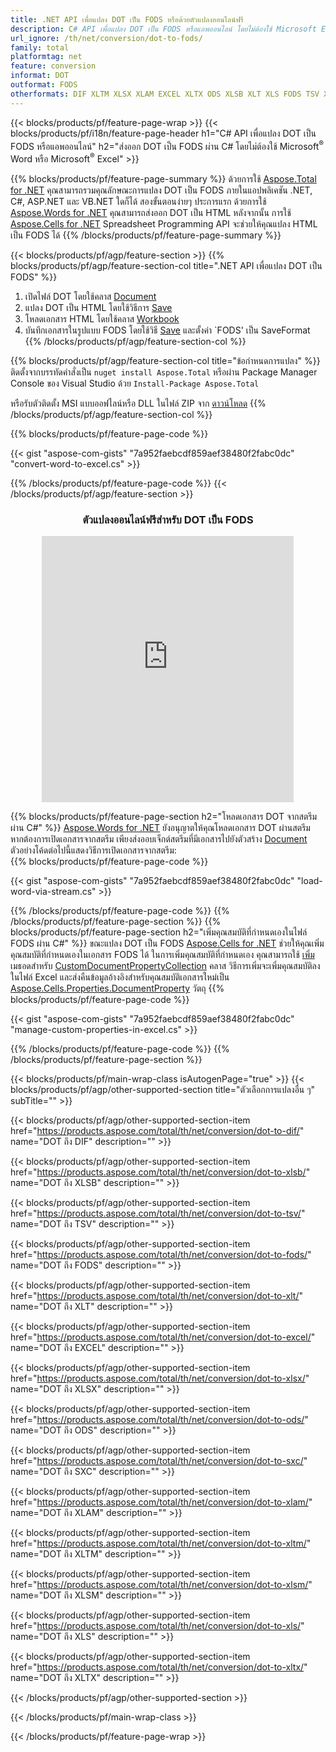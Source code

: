 ```yaml
---
title: .NET API เพื่อแปลง DOT เป็น FODS หรือด้วยตัวแปลงออนไลน์ฟรี
description: C# API เพื่อแปลง DOT เป็น FODS หรือแอพออนไลน์ โดยไม่ต้องใช้ Microsoft Excel หรือ Adobe Reader หรือทางออนไลน์ ทดสอบตัวแปลง CSV เป็น DOC ออนไลน์ฟรีอย่างรวดเร็วก่อนที่จะรวมโค้ด 
url_ignore: /th/net/conversion/dot-to-fods/
family: total
platformtag: net
feature: conversion
informat: DOT
outformat: FODS
otherformats: DIF XLTM XLSX XLAM EXCEL XLTX ODS XLSB XLT XLS FODS TSV XLSM SXC
---
```

{{< blocks/products/pf/feature-page-wrap >}}
{{< blocks/products/pf/i18n/feature-page-header h1="C# API เพื่อแปลง DOT เป็น FODS หรือแอพออนไลน์" h2="ส่งออก DOT เป็น FODS ผ่าน C# โดยไม่ต้องใช้ Microsoft<sup>&reg;</sup> Word หรือ Microsoft<sup>&reg;</sup> Excel" >}}

{{% blocks/products/pf/feature-page-summary %}}
ด้วยการใช้ [Aspose.Total for .NET](https://products.aspose.com/total/net/) คุณสามารถรวมคุณลักษณะการแปลง DOT เป็น FODS ภายในแอปพลิเคชัน .NET, C#, ASP.NET และ VB.NET ใดก็ได้ สองขั้นตอนง่ายๆ ประการแรก ด้วยการใช้ [Aspose.Words for .NET](https://products.aspose.com/words/net/) คุณสามารถส่งออก DOT เป็น HTML หลังจากนั้น การใช้ [Aspose.Cells for .NET](https://products.aspose.com/cells/net/) Spreadsheet Programming API จะช่วยให้คุณแปลง HTML เป็น FODS ได้
{{% /blocks/products/pf/feature-page-summary  %}}

{{< blocks/products/pf/agp/feature-section >}}
{{% blocks/products/pf/agp/feature-section-col title=".NET API เพื่อแปลง DOT เป็น FODS" %}}
1. เปิดไฟล์ DOT โดยใช้คลาส [Document](https://reference.aspose.com/words/net/aspose.words/Document)
2. แปลง DOT เป็น HTML โดยใช้วิธีการ [Save](https://reference.aspose.com/words/net/aspose.words.Document/save/methods/4)
3. โหลดเอกสาร HTML โดยใช้คลาส [Workbook](https://reference.aspose.com/cells/net/aspose.cells/workbook)
4. บันทึกเอกสารในรูปแบบ FODS โดยใช้วิธี [Save](https://reference.aspose.com/cells/net/aspose.cells.workbook/save/methods/4) และตั้งค่า `FODS' เป็น SaveFormat
{{% /blocks/products/pf/agp/feature-section-col %}}

{{% blocks/products/pf/agp/feature-section-col title="ข้อกำหนดการแปลง" %}}
ติดตั้งจากบรรทัดคำสั่งเป็น ```nuget install Aspose.Total``` หรือผ่าน Package Manager Console ของ Visual Studio ด้วย ```Install-Package Aspose.Total```

หรือรับตัวติดตั้ง MSI แบบออฟไลน์หรือ DLL ในไฟล์ ZIP จาก [ดาวน์โหลด](https://releases.aspose.comtotal/net)
{{% /blocks/products/pf/agp/feature-section-col %}}

{{% blocks/products/pf/feature-page-code %}}

{{< gist "aspose-com-gists" "7a952faebcdf859aef38480f2fabc0dc" "convert-word-to-excel.cs" >}}


{{% /blocks/products/pf/feature-page-code %}}
{{< /blocks/products/pf/agp/feature-section >}}
<div class="container-fluid agp-content bg-white aboutfile box-1 vh100 section nopbtm">
<div class=container>
<div class=row>
<div class="demobox tc col-md-12 padding-0" align="center">

<h3>ตัวแปลงออนไลน์ฟรีสำหรับ DOT เป็น FODS</h3>

<iframe style="border: none; height: 426px;" scrolling="no" src="https://total-conversion-app-65z5r2lp.qa.k8s.dynabic.com/?to=fods&from=dot" id="child-iframe" width="80%"></iframe>

</div></div>
</div></div>

{{% blocks/products/pf/feature-page-section  h2="โหลดเอกสาร DOT จากสตรีมผ่าน C#" %}}
[Aspose.Words for .NET](https://products.aspose.com/words/net/) ยังอนุญาตให้คุณโหลดเอกสาร DOT ผ่านสตรีม หากต้องการเปิดเอกสารจากสตรีม เพียงส่งออบเจ็กต์สตรีมที่มีเอกสารไปยังตัวสร้าง [Document](https://reference.aspose.com/words/net/aspose.words/Document) ตัวอย่างโค้ดต่อไปนี้แสดงวิธีการเปิดเอกสารจากสตรีม:  
{{% blocks/products/pf/feature-page-code %}}

{{< gist "aspose-com-gists" "7a952faebcdf859aef38480f2fabc0dc" "load-word-via-stream.cs" >}}

{{% /blocks/products/pf/feature-page-code  %}}
{{% /blocks/products/pf/feature-page-section %}}
{{% blocks/products/pf/feature-page-section  h2="เพิ่มคุณสมบัติที่กำหนดเองในไฟล์ FODS ผ่าน C#" %}}
ขณะแปลง DOT เป็น FODS [Aspose.Cells for .NET](https://products.aspose.com/cells/net/) ช่วยให้คุณเพิ่มคุณสมบัติที่กำหนดเองในเอกสาร FODS ได้ ในการเพิ่มคุณสมบัติที่กำหนดเอง คุณสามารถใช้ [เพิ่ม](https://reference.aspose.com/cells/net/aspose.cells.properties/customDocumentpropertycollection/methods/add/index)เมธอดสำหรับ [CustomDocumentPropertyCollection](https://reference.aspose.com/cells/net/aspose.cells.properties/customDocumentpropertycollection) คลาส วิธีการเพิ่มจะเพิ่มคุณสมบัติลงในไฟล์ Excel และส่งคืนข้อมูลอ้างอิงสำหรับคุณสมบัติเอกสารใหม่เป็น [Aspose.Cells.Properties.DocumentProperty](https://reference.aspose.com/cells/net/aspose.cells.properties/Documentproperty) วัตถุ 
{{% blocks/products/pf/feature-page-code %}}

{{< gist "aspose-com-gists" "7a952faebcdf859aef38480f2fabc0dc" "manage-custom-properties-in-excel.cs" >}}

{{% /blocks/products/pf/feature-page-code  %}}
{{% /blocks/products/pf/feature-page-section %}}

{{< blocks/products/pf/main-wrap-class isAutogenPage="true" >}}
{{< blocks/products/pf/agp/other-supported-section title="ตัวเลือกการแปลงอื่น ๆ" subTitle="" >}}

{{< blocks/products/pf/agp/other-supported-section-item href="https://products.aspose.com/total/th/net/conversion/dot-to-dif/" name="DOT ถึง DIF" description="" >}}

{{< blocks/products/pf/agp/other-supported-section-item href="https://products.aspose.com/total/th/net/conversion/dot-to-xlsb/" name="DOT ถึง XLSB" description="" >}}

{{< blocks/products/pf/agp/other-supported-section-item href="https://products.aspose.com/total/th/net/conversion/dot-to-tsv/" name="DOT ถึง TSV" description="" >}}

{{< blocks/products/pf/agp/other-supported-section-item href="https://products.aspose.com/total/th/net/conversion/dot-to-fods/" name="DOT ถึง FODS" description="" >}}

{{< blocks/products/pf/agp/other-supported-section-item href="https://products.aspose.com/total/th/net/conversion/dot-to-xlt/" name="DOT ถึง XLT" description="" >}}

{{< blocks/products/pf/agp/other-supported-section-item href="https://products.aspose.com/total/th/net/conversion/dot-to-excel/" name="DOT ถึง EXCEL" description="" >}}

{{< blocks/products/pf/agp/other-supported-section-item href="https://products.aspose.com/total/th/net/conversion/dot-to-xlsx/" name="DOT ถึง XLSX" description="" >}}

{{< blocks/products/pf/agp/other-supported-section-item href="https://products.aspose.com/total/th/net/conversion/dot-to-ods/" name="DOT ถึง ODS" description="" >}}

{{< blocks/products/pf/agp/other-supported-section-item href="https://products.aspose.com/total/th/net/conversion/dot-to-sxc/" name="DOT ถึง SXC" description="" >}}

{{< blocks/products/pf/agp/other-supported-section-item href="https://products.aspose.com/total/th/net/conversion/dot-to-xlam/" name="DOT ถึง XLAM" description="" >}}

{{< blocks/products/pf/agp/other-supported-section-item href="https://products.aspose.com/total/th/net/conversion/dot-to-xltm/" name="DOT ถึง XLTM" description="" >}}

{{< blocks/products/pf/agp/other-supported-section-item href="https://products.aspose.com/total/th/net/conversion/dot-to-xlsm/" name="DOT ถึง XLSM" description="" >}}

{{< blocks/products/pf/agp/other-supported-section-item href="https://products.aspose.com/total/th/net/conversion/dot-to-xls/" name="DOT ถึง XLS" description="" >}}

{{< blocks/products/pf/agp/other-supported-section-item href="https://products.aspose.com/total/th/net/conversion/dot-to-xltx/" name="DOT ถึง XLTX" description="" >}}



{{< /blocks/products/pf/agp/other-supported-section >}}

{{< /blocks/products/pf/main-wrap-class >}}

{{< /blocks/products/pf/feature-page-wrap >}}